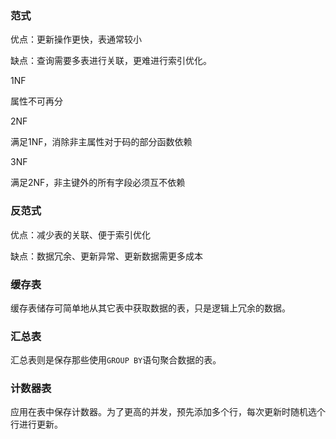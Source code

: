 

### 范式

优点：更新操作更快，表通常较小

缺点：查询需要多表进行关联，更难进行索引优化。

1NF

属性不可再分

2NF

满足1NF，消除非主属性对于码的部分函数依赖

3NF

满足2NF，非主键外的所有字段必须互不依赖

### 反范式

优点：减少表的关联、便于索引优化

缺点：数据冗余、更新异常、更新数据需更多成本

### 缓存表

缓存表储存可简单地从其它表中获取数据的表，只是逻辑上冗余的数据。

### 汇总表

汇总表则是保存那些使用`GROUP BY`语句聚合数据的表。

### 计数器表

应用在表中保存计数器。为了更高的并发，预先添加多个行，每次更新时随机选个行进行更新。